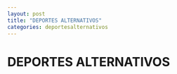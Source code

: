 ```yaml
---
layout: post
title: "DEPORTES ALTERNATIVOS"
categories: deportesalternativos
---
```


# DEPORTES ALTERNATIVOS
